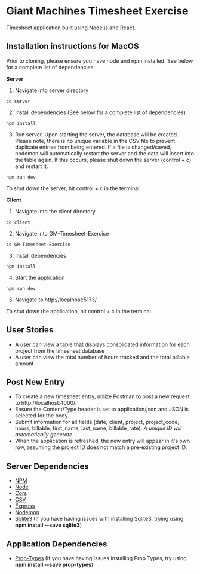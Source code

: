 # Giant Machines Timesheet Exercise
Timesheet application built using Node.js and React.

## Installation instructions for MacOS
Prior to cloning, please ensure you have node and npm installed. See below for a complete list of dependencies.

**Server**

1. Navigate into server directory 
```
cd server
```
2. Install dependencies (See below for a complete list of dependencies)
```
npm install
```
3. Run server. Upon starting the server, the database will be created. Please note, there is no unique variable in the CSV file to prevent duplicate entries from being entered. If a file is changed/saved, nodemon will automatically restart the server and the data will insert into the table again. If this occurs, please shut down the server (control + c) and restart it.
```
npm run dev
```

To shut down the server, hit control + c in the terminal.


**Client**

1. Navigate into the client directory
```
cd client
```
2. Navigate into GM-Timesheet-Exercise 
```
cd GM-Timesheet-Exercise
```
3. Install dependencies 
```
npm install
```
4. Start the application
```
npm run dev
```
5. Navigate to http://localhost:5173/

To shut down the application, hit control + c in the terminal.

## User Stories
* A user can view a table that displays consolidated information for each project from the timesheet database
* A user can view the total number of hours tracked and the total billable amount

## Post New Entry
* To create a new timesheet entry, utilize Postman to post a new request to http://localhost:4000/.
* Ensure the Content/Type header is set to application/json and JSON is selected for the body.
* Submit information for all fields (date, client, project, project_code, hours, billable, first_name, last_name, billable_rate). *A unique ID will automatically generate*
* When the application is refreshed, the new entry will appear in it's own row, assuming the project ID does not match a pre-existing project ID.

## Server Dependencies 
  * [NPM](https://docs.npmjs.com/downloading-and-installing-node-js-and-npm)
  * [Node](https://docs.npmjs.com/downloading-and-installing-node-js-and-npm)
 * [Cors](https://github.com/expressjs/cors#readme)
 * [CSV](https://github.com/adaltas/node-csv)
 * [Express](https://expressjs.com/en/starter/installing.html)
 * [Nodemon](https://github.com/remy/nodemon) 
 * [Sqlite3](https://github.com/TryGhost/node-sqlite3) (If you have having issues with installing Sqlite3, trying using **npm install --save sqlite3**)

 ## Application Dependencies 
 * [Prop-Types](https://github.com/facebook/prop-types) (If you have having issues installing Prop Types, try using **npm install --save prop-types**)